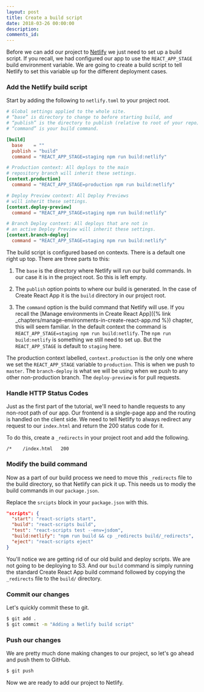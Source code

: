 ```yaml
---
layout: post
title: Create a build script
date: 2018-03-26 00:00:00
description:
comments_id:
---
```


Before we can add our project to [Netlify](https://www.netlify.com) we just need to set up a build script. If you recall, we had configured our app to use the `REACT_APP_STAGE` build environment variable. We are going to create a build script to tell Netlify to set this variable up for the different deployment cases.

### Add the Netlify build script

Start by adding the following to `netlify.toml` to your project root.

``` toml
# Global settings applied to the whole site.
# “base” is directory to change to before starting build, and
# “publish” is the directory to publish (relative to root of your repo).
# “command” is your build command.

[build]
  base    = ""
  publish = "build"
  command = "REACT_APP_STAGE=staging npm run build:netlify"

# Production context: All deploys to the main
# repository branch will inherit these settings.
[context.production]
  command = "REACT_APP_STAGE=production npm run build:netlify"

# Deploy Preview context: All Deploy Previews
# will inherit these settings.
[context.deploy-preview]
  command = "REACT_APP_STAGE=staging npm run build:netlify"

# Branch Deploy context: All deploys that are not in
# an active Deploy Preview will inherit these settings.
[context.branch-deploy]
  command = "REACT_APP_STAGE=staging npm run build:netlify"
```

The build script is configured based on contexts. There is a default one right up top. There are three parts to this:

1. The `base` is the directory where Netlify will run our build commands. In our case it is in the project root. So this is left empty.

2. The `publish` option points to where our build is generated. In the case of Create React App it is the `build` directory in our project root.

3. The `command` option is the build command that Netlify will use. If you recall the [Manage environments in Create React App]({% link _chapters/manage-environments-in-create-react-app.md %}) chapter, this will seem familiar. In the default context the command is `REACT_APP_STAGE=staging npm run build:netlify`. The `npm run build:netlify` is something we still need to set up. But the `REACT_APP_STAGE` is default to `staging` here.

The production context labelled, `context.production` is the only one where we set the `REACT_APP_STAGE` variable to `production`. This is when we push to `master`. The `branch-deploy` is what we will be using when we push to any other non-production branch. The `deploy-preview` is for pull requests.

### Handle HTTP Status Codes

Just as the first part of the tutorial, we'll need to handle requests to any non-root path of our app. Our frontend is a single-page app and the routing is handled on the client side. We need to tell Netlify to always redirect any request to our `index.html` and return the 200 status code for it.

To do this, create a `_redirects` in your project root and add the following.

```
/*    /index.html   200
```

### Modify the build command

Now as a part of our build process we need to move this `_redirects` file to the build directory, so that Netlify can pick it up. This needs us to modiy the build commands in our `package.json`.

Replace the `srcipts` block in your `package.json` with this.

``` json
"scripts": {
  "start": "react-scripts start",
  "build": "react-scripts build",
  "test": "react-scripts test --env=jsdom",
  "build:netlify": "npm run build && cp _redirects build/_redirects",
  "eject": "react-scripts eject"
}
```

You'll notice we are getting rid of our old build and deploy scripts. We are not going to be deploying to S3. And our `build` command is simply running the standard Create React App build command followed by copying the `_redirects` file to the `build/` directory.

### Commit our changes

Let's quickly commit these to git.

``` bash
$ git add .
$ git commit -m "Adding a Netlify build script"
```

### Push our changes

We are pretty much done making changes to our project, so let's go ahead and push them to GitHub.

``` bash
$ git push
```

 Now we are ready to add our project to Netlify. 
